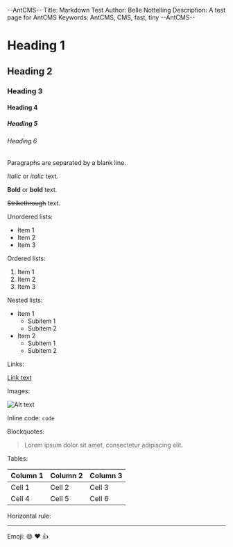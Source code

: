 --AntCMS--
Title: Markdown Test
Author: Belle Nottelling
Description: A test page for AntCMS
Keywords: AntCMS, CMS, fast, tiny
--AntCMS--

# Heading 1
## Heading 2
### Heading 3
#### Heading 4
##### Heading 5
###### Heading 6

Paragraphs are separated by a blank line.

*Italic* or _italic_ text.

**Bold** or __bold__ text.

~~Strikethrough~~ text.

Unordered lists:

- Item 1
- Item 2
- Item 3

Ordered lists:

1. Item 1
2. Item 2
3. Item 3

Nested lists:

- Item 1
  - Subitem 1
  - Subitem 2
- Item 2
  - Subitem 1
  - Subitem 2

Links:

[Link text](http://example.com)

Images:

![Alt text](http://example.com/image.jpg)

Inline code: `code`

Blockquotes:

> Lorem ipsum dolor sit amet, consectetur adipiscing elit.

Tables:

| Column 1 | Column 2 | Column 3 |
|----------|----------|----------|
| Cell 1   | Cell 2   | Cell 3   |
| Cell 4   | Cell 5   | Cell 6   |

Horizontal rule:

---

Emoji: :smile: :heart: :thumbsup:
